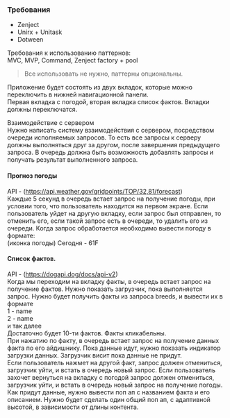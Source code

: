 ### Требования
+ Zenject
+ Unirx + Unitask
+ Dotween

Требования к использованию паттернов:  
MVC, MVP, Command, Zenject factory + pool
> Все использовать не нужно, паттерны опциональны.
> 
Приложение будет состоять из двух вкладок, которые можно переключить в нижней навигационной панели.  
Первая вкладка с погодой, вторая вкладка список фактов.  Вкладки должны переключатся.

Взаимодействие с сервером  
Нужно написать систему взаимодействия с сервером, посредством очереди исполняемых запросов. То есть все запросы к серверу должны выполняться друг за
другом, после завершения предыдущего запроса. В очередь должна быть возможность добавлять запросы и получать результат выполненного запроса.

#### Прогноз погоды
API - (https://api.weather.gov/gridpoints/TOP/32,81/forecast)  
Каждые 5 секунд в очередь встает запрос на получение погоды, при условии того, что пользователь находится на первом экране. Если пользователь уйдет на другую
вкладку, если запрос был отправлен, то отменить его, если такой запрос есть в очереди, то удалить его из очереди.
Когда запрос обработается необходимо вывести погоду в формате:  
(иконка погоды) Сегодня - 61F

#### Список фактов.
API - (https://dogapi.dog/docs/api-v2)  
Когда мы переходим на вкладку факты, в очередь встает запрос на получение фактов. Нужно показать загрузчик, пока выполняется запрос.
Нужно будет получить факты из запроса breeds, и вывести их в формате  
1 - name  
2 - name  
и так далее  
Достаточно будет 10-ти фактов. Факты кликабельны.  
При нажатию по факту, в очередь встает запрос на получение данных факта по его айдишнику.
Пока данные идут, нужно показать индикатор загрузки данных. Загрузчик висит пока данные не придут.  
Если пользователь нажмет на другой факт, запрос должен отмениться, загрузчик уйти, и встать в очередь новый запрос.
Если пользователь захочет вернуться на вкладку с погодой запрос должен отмениться, загрузчик уйти, и встать в очередь новый запрос на получение погоды.
Как придут данные, нужно вывести поп ап с названием факта и его описанием. Нужно будет сделать один общий поп ап, с адаптивной высотой, в зависимости от длины контента.



